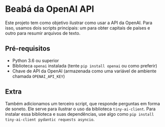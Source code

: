 # Beabá da OpenAI API

Este projeto tem como objetivo ilustrar como usar a API da OpenAI.
Para isso, usamos dois scripts principais: um para obter capitais de países e outro para resumir arquivos de texto.

## Pré-requisitos

- Python 3.6 ou superior
- Biblioteca `openai` instalada (tente `pip install openai` ou como preferir)
- Chave de API da OpenAI (armazenada como uma variável de ambiente chamada `OPENAI_API_KEY`)

## Extra

Também adicionamos um terceiro script, que responde perguntas em forma de soneto.
Ele serve para ilustrar o uso da biblioteca `tiny-ai-client`.
Para instalar essa biblioteca e suas dependências, use algo como `pip install tiny-ai-client pydantic requests asyncio`.
